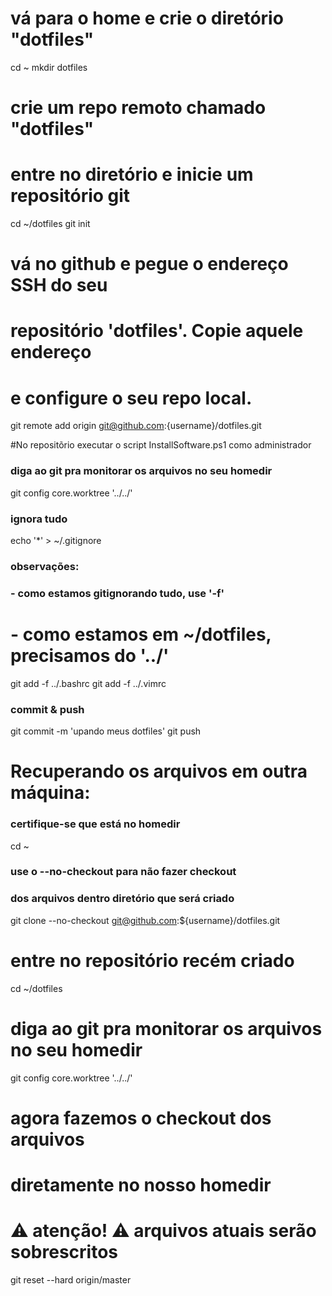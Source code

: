 
# vá para o home e crie o diretório "dotfiles"
cd ~
mkdir dotfiles




# crie um repo remoto chamado "dotfiles"
# entre no diretório e inicie um repositório git
cd ~/dotfiles
git init

# vá no github e pegue o endereço SSH do seu 
# repositório 'dotfiles'. Copie aquele endereço
# e configure o seu repo local.
git remote add origin git@github.com:{username}/dotfiles.git

#No repositõrio executar o script InstallSoftware.ps1 como administrador
### diga ao git pra monitorar os arquivos no seu homedir
git config core.worktree '../../'

### ignora tudo
echo '*' > ~/.gitignore

### observações:
### - como estamos gitignorando tudo, use '-f'
# - como estamos em ~/dotfiles, precisamos do '../'
git add -f ../.bashrc
git add -f ../.vimrc


### commit & push
git commit -m 'upando meus dotfiles'
git push

# Recuperando os arquivos em outra máquina:
### certifique-se que está no homedir
cd ~

### use o --no-checkout para não fazer checkout
### dos arquivos dentro diretório que será criado
git clone --no-checkout git@github.com:${username}/dotfiles.git

# entre no repositório recém criado
cd ~/dotfiles

# diga ao git pra monitorar os arquivos no seu homedir
git config core.worktree '../../'

# agora fazemos o checkout dos arquivos
# diretamente no nosso homedir
# ⚠ atenção! ⚠ arquivos atuais serão sobrescritos
git reset --hard origin/master
